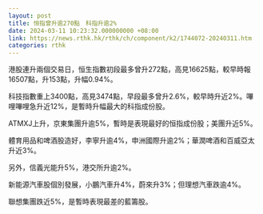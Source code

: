 ```yaml
---
layout: post
title: 恒指曾升逾270點　科指升逾2%
date: 2024-03-11 10:23:32.000000000 +08:00
link: https://news.rthk.hk/rthk/ch/component/k2/1744072-20240311.htm
categories: rthk
---
```


港股連升兩個交易日，恒生指數初段最多曾升272點，高見16625點，較早時報16507點，升153點，升幅0.94%。

科技指數重上3400點，高見3474點，早段最多曾升2.6%，較早時升近2%。嗶哩嗶哩急升近12%，是暫時升幅最大的科指成份股。

ATMXJ上升，京東集團升逾5%，暫時是表現最好的恒指成份股；美團升近5%。

體育用品和啤酒股造好，李寧升逾4%，申洲國際升逾2%；華潤啤酒和百威亞太升近3%。

另外，信義光能升5%，港交所升逾2%。

新能源汽車股個別發展，小鵬汽車升4%，蔚來升3%；但理想汽車跌逾4%。

聯想集團跌近5%，是暫時表現最差的藍籌股。
